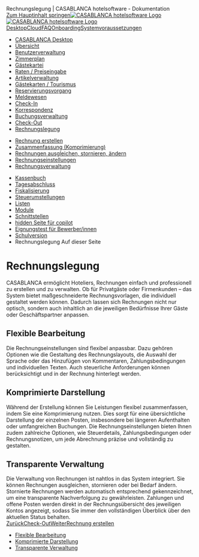 Rechnungslegung | CASABLANCA hotelsoftware - Dokumentation  
[Zum Hauptinhalt springen](https://docs.casablanca.at/desktop/accounting/#__docusaurus_skipToContent_fallback)[![CASABLANCA hotelsoftware Logo](https://docs.casablanca.at/img/logo.png) ![CASABLANCA hotelsoftware Logo](https://docs.casablanca.at/img/Casablanca_LOGO_2022_neg.png)](https://docs.casablanca.at/) [Desktop](https://docs.casablanca.at/desktop/desktop/)[Cloud](https://docs.casablanca.at/cloud/cloud_systems/)[FAQ](https://docs.casablanca.at/faq)[Onboarding](https://docs.casablanca.at/onboarding/fiscalization)[Systemvoraussetzungen](https://docs.casablanca.at/system_requirements)  
* [CASABLANCA Desktop](https://docs.casablanca.at/desktop/desktop/)
* [Übersicht](https://docs.casablanca.at/desktop/interface/)
* [Benutzerverwaltung](https://docs.casablanca.at/desktop/user_management/)
* [Zimmerplan](https://docs.casablanca.at/desktop/room_plan/)
* [Gästekartei](https://docs.casablanca.at/desktop/guest_profile/)
* [Raten / Preiseingabe](https://docs.casablanca.at/desktop/raten/)
* [Artikelverwaltung](https://docs.casablanca.at/desktop/articles/)
* [Gästekarten / Tourismus](https://docs.casablanca.at/desktop/guest_cards/)
* [Reservierungsvorgang](https://docs.casablanca.at/desktop/reservation_process/)
* [Meldewesen](https://docs.casablanca.at/desktop/registration/)
* [Check-In](https://docs.casablanca.at/desktop/check_in/)
* [Korrespondenz](https://docs.casablanca.at/desktop/correspondence/)
* [Buchungsverwaltung](https://docs.casablanca.at/desktop/account/)
* [Check-Out](https://docs.casablanca.at/desktop/check-out/)
* [Rechnungslegung](https://docs.casablanca.at/desktop/accounting/)
+ [Rechnung erstellen](https://docs.casablanca.at/desktop/accounting/create_invoice)
+ [Zusammenfassung (Komprimierung)](https://docs.casablanca.at/desktop/accounting/compress_services)
+ [Rechnungen ausgleichen, stornieren, ändern](https://docs.casablanca.at/desktop/accounting/adjust_cancel_change)
+ [Rechnungseinstellungen](https://docs.casablanca.at/desktop/accounting/invoice_settings)
+ [Rechnungsverwaltung](https://docs.casablanca.at/desktop/accounting/invoice_management/)
* [Kassenbuch](https://docs.casablanca.at/desktop/cashbook/)
* [Tagesabschluss](https://docs.casablanca.at/desktop/daily_closing/)
* [Fiskalisierung](https://docs.casablanca.at/desktop/fiscalization/)
* [Steuerumstellungen](https://docs.casablanca.at/desktop/tax_changes/)
* [Listen](https://docs.casablanca.at/desktop/lists/)
* [Module](https://docs.casablanca.at/desktop/module/)
* [Schnittstellen](https://docs.casablanca.at/desktop/interfaces/)
* [hidden Seite für copilot](https://docs.casablanca.at/desktop/hidden_copilot)
* [Eignungstest für Bewerber/innen](https://docs.casablanca.at/desktop/qualification)
* [Schulversion](https://docs.casablanca.at/desktop/schoolversion)  
* Rechnungslegung
Auf dieser Seite

# Rechnungslegung  
CASABLANCA ermöglicht Hoteliers, Rechnungen einfach und professionell zu erstellen und zu verwalten. Ob für Privatgäste oder Firmenkunden – das System bietet maßgeschneiderte Rechnungsvorlagen, die individuell gestaltet werden können. Dadurch lassen sich Rechnungen nicht nur optisch, sondern auch inhaltlich an die jeweiligen Bedürfnisse Ihrer Gäste oder Geschäftspartner anpassen.

## Flexible Bearbeitung[](https://docs.casablanca.at/desktop/accounting/#flexible-bearbeitung "Direkter Link zu Flexible Bearbeitung")  
Die Rechnungseinstellungen sind flexibel anpassbar. Dazu gehören Optionen wie die Gestaltung des Rechnungslayouts, die Auswahl der Sprache oder das Hinzufügen von Kommentaren, Zahlungsbedingungen und individuellen Texten. Auch steuerliche Anforderungen können berücksichtigt und in der Rechnung hinterlegt werden.

## Komprimierte Darstellung[](https://docs.casablanca.at/desktop/accounting/#komprimierte-darstellung "Direkter Link zu Komprimierte Darstellung")  
Während der Erstellung können Sie Leistungen flexibel zusammenfassen, indem Sie eine Komprimierung nutzen. Dies sorgt für eine übersichtliche Darstellung der einzelnen Posten, insbesondere bei längeren Aufenthalten oder umfangreichen Buchungen. Die Rechnungseinstellungen bieten Ihnen zudem zahlreiche Optionen, wie Steuerdetails, Zahlungsbedingungen oder Rechnungsnotizen, um jede Abrechnung präzise und vollständig zu gestalten.

## Transparente Verwaltung[](https://docs.casablanca.at/desktop/accounting/#transparente-verwaltung "Direkter Link zu Transparente Verwaltung")  
Die Verwaltung von Rechnungen ist nahtlos in das System integriert. Sie können Rechnungen ausgleichen, stornieren oder bei Bedarf ändern. Stornierte Rechnungen werden automatisch entsprechend gekennzeichnet, um eine transparente Nachverfolgung zu gewährleisten. Zahlungen und offene Posten werden direkt in der Rechnungsübersicht des jeweiligen Kontos angezeigt, sodass Sie immer den vollständigen Überblick über den aktuellen Status behalten.  
[ZurückCheck-Out](https://docs.casablanca.at/desktop/check-out/)[WeiterRechnung erstellen](https://docs.casablanca.at/desktop/accounting/create_invoice)  
* [Flexible Bearbeitung](https://docs.casablanca.at/desktop/accounting/#flexible-bearbeitung)
* [Komprimierte Darstellung](https://docs.casablanca.at/desktop/accounting/#komprimierte-darstellung)
* [Transparente Verwaltung](https://docs.casablanca.at/desktop/accounting/#transparente-verwaltung)